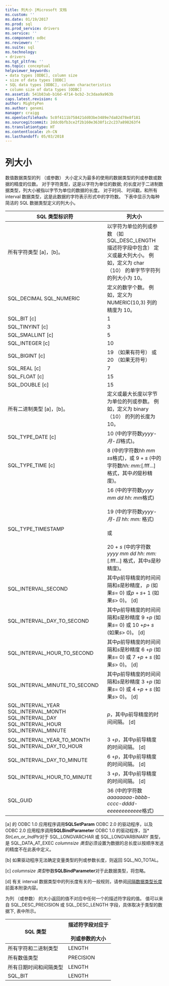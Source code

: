 ```yaml
---
title: 列大小 |Microsoft 文档
ms.custom: ''
ms.date: 01/19/2017
ms.prod: sql
ms.prod_service: drivers
ms.service: ''
ms.component: odbc
ms.reviewer: ''
ms.suite: sql
ms.technology:
- drivers
ms.tgt_pltfrm: ''
ms.topic: conceptual
helpviewer_keywords:
- data types [ODBC], column size
- size of data types [ODBC]
- SQL data types [ODBC], column characteristics
- column size of data types [ODBC]
ms.assetid: 541b83ab-b16d-4714-bcb2-3c3daa9a963b
caps.latest.revision: 6
author: MightyPen
ms.author: genemi
manager: craigg
ms.openlocfilehash: 5c0f4111b758421dd03be3489e7da82d78e8f181
ms.sourcegitcommit: 2ddc0bfb3ce2f2b160e3638f1c2c237a898263f4
ms.translationtype: HT
ms.contentlocale: zh-CN
ms.lasthandoff: 05/03/2018
---
```

# <a name="column-size"></a>列大小
数值数据类型的列 （或参数） 大小定义为最多的使用的数据类型的列或参数或数据的精度的位数。 对于字符类型，这是以字符为单位的数据; 的长度对于二进制数据类型，列大小被指以字节为单位的数据的长度。 对于时间、 时间戳，和所有 interval 数据类型，这是此数据的字符表示形式中的字符数。 下表中显示为每种简洁的 SQL 数据类型定义的列大小。  
  
|SQL 类型标识符|列大小|  
|-------------------------|-----------------|  
|所有字符类型 [a]，[b]。|以字符为单位的列或参数 （如 SQL_DESC_LENGTH 描述符字段中包含） 定义或最大列大小。 例如，定义为 char （10） 的单字节字符列的列大小为 10。|  
|SQL_DECIMAL SQL_NUMERIC|定义的数字个数。 例如，定义为 NUMERIC(10,3) 列的精度为 10。|  
|SQL_BIT [c]|1|  
|SQL_TINYINT [c]|3|  
|SQL_SMALLINT [c]|5|  
|SQL_INTEGER [c]|10|  
|SQL_BIGINT [c]|19 （如果有符号） 或 20 （如果无符号）|  
|SQL_REAL [c]|7|  
|SQL_FLOAT [c]|15|  
|SQL_DOUBLE [c]|15|  
|所有二进制类型 [a]，[b]。|定义或最大长度以字节为单位的列或参数。 例如，定义为 binary （10） 的列的长度为 10。|  
|SQL_TYPE_DATE [c]|10 (中的字符数*yyyy-月-日*格式)。|  
|SQL_TYPE_TIME [c]|8 (中的字符数*hh mm ss*格式)，或 9 + *s* (中的字符数*hh: mm:*[.fff...] 格式，其中*的*是秒精度)。|  
|SQL_TYPE_TIMESTAMP|16 (中的字符数*yyyy mm dd hh: mm*格式)<br /><br /> 19 (中的字符数*yyyy-月-日* *hh: mm:* 格式)<br /><br /> 或<br /><br /> 20 + *s* (中的字符数*yyyy mm dd hh: mm:*[.fff...] 格式，其中*s*是秒精度)。|  
|SQL_INTERVAL_SECOND|其中*p*前导精度的时间间隔和*s*是秒精度， *p* (如果*s*= 0) 或*p* + *s*+ 1 (如果*s*> 0)。 [d]|  
|SQL_INTERVAL_DAY_TO_SECOND|其中*p*前导精度的时间间隔和*s*是秒精度 9 +*p* (如果*s*= 0) 或 10 +*p*+ *s* (如果*s*> 0)。 [d]|  
|SQL_INTERVAL_HOUR_TO_SECOND|其中*p*前导精度的时间间隔和*s*是秒精度 6 +*p* (如果*s*= 0) 或 7 +*p* + *s* (如果*s*> 0)。 [d]|  
|SQL_INTERVAL_MINUTE_TO_SECOND|其中*p*前导精度的时间间隔和*s*是秒精度 3 +*p* (如果*s*= 0) 或 4 +*p* + *s* (如果*s*> 0)。 [d]|  
|SQL_INTERVAL_YEAR SQL_INTERVAL_MONTH SQL_INTERVAL_DAY SQL_INTERVAL_HOUR SQL_INTERVAL_MINUTE|*p*，其中*p*前导精度的时间间隔。 [d]|  
|SQL_INTERVAL_YEAR_TO_MONTH SQL_INTERVAL_DAY_TO_HOUR|3 +*p*，其中*p*前导精度的时间间隔。 [d]|  
|SQL_INTERVAL_DAY_TO_MINUTE|6 +*p*，其中*p*前导精度的时间间隔。 [d]|  
|SQL_INTERVAL_HOUR_TO_MINUTE|3 +*p*，其中*p*前导精度的时间间隔。 [d]|  
|SQL_GUID|36 (中的字符数*aaaaaaaa-bbbb-cccc-dddd-eeeeeeeeeeee*格式)|  
  
 [a] 的 ODBC 1.0 应用程序调用**SQLSetParam** ODBC 2.0 的驱动程序，以及 ODBC 2.0 应用程序调用**SQLBindParameter** ODBC 1.0 的驱动程序，当\* *StrLen_or_IndPtr*对于 SQL_LONGVARCHAR 或 SQL_LONGVARBINARY 类型，是 SQL_DATA_AT_EXEC *columnsize 类型*必须设置为数据的总长度以按顺序发送的精度不在此表中定义。  
  
 [b] 如果驱动程序无法确定变量类型的列或参数长度，则返回 SQL_NO_TOTAL。  
  
 [c] *columnsize 类型*参数**SQLBindParameter**对于此数据类型，将忽略。  
  
 [d] 有关 interval 数据类型中的列长度有关的一般规则，请参阅[间隔数据类型长度](../../../odbc/reference/appendixes/interval-data-type-length.md)前面本附录内容。  
  
 为列 （或参数） 的大小返回的值不对应中任何一个的描述符字段的值。 值可以来自 SQL_DESC_PRECISION 或 SQL_DESC_LENGTH 字段，具体取决于类型的数据下, 表中所示。  
  
|SQL 类型|描述符字段对应于<br /><br /> 列或参数的大小|  
|--------------|--------------------------------------------------------------------|  
|所有字符和二进制类型|LENGTH|  
|所有数值类型|PRECISION|  
|所有日期时间和间隔类型|LENGTH|  
|SQL_BIT|LENGTH|
